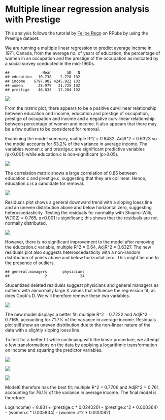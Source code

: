 Multiple linear regression analysis with Prestige
================

This analysis follows the tutorial by [Felipe Rego](https://rpubs.com/FelipeRego/MultipleLinearRegressionInRFirstSteps) on RPubs by using the Prestige dataset.

We are running a multiple linear regression to predict average income in 1971, Canada, from the average no. of years of education, the percentage of women in an occupation and the prestige of the occupation as indicated by a social survey conducted in the mid-1960s.

    ##               Mean       SD   N
    ## education   10.738    2.728 102
    ## income    6797.902 4245.922 102
    ## women       28.979   31.725 102
    ## prestige    46.833   17.204 102

![](Prestige-analysis_files/figure-markdown_github/scatterplot%20to%20view%20the%20relationship-1.png)

From the matrix plot, there appears to be a positive curvilinear relationship between education and income, education and prestige of occupation, prestige of occupation and income and a negative curvilinear relationship between percentage of women and income. It also appears that there may be a few outliers to be considered for removal.

Examining the model summary, multiple R^2 = 0.6432, AdjR^2 = 0.6323 so the model accounts for 63.2% of the variance in average income. The variables women.c and prestige.c are significant predictive variables (p&lt;0.001) while education.c is non-significant (p&gt;0.05).

![](Prestige-analysis_files/figure-markdown_github/testing%20for%20multicollinearity%20with%20correlation%20matrix%20plot-1.png)

The correlation matrix shows a large correlation of 0.85 between education.c and prestige.c, suggesting that they are collinear. Hence, education.c is a candidate for removal.

![](Prestige-analysis_files/figure-markdown_github/residuals%20plot-1.png)

Residuals plot shows a general downward trend with a sloping loess line and an uneven distribution above and below horizontal zero, suggesting heteroscedasticity. Testing the residuals for normality with Shapiro-Wilk, W(102) = 0.765, p&lt;0.001 is significant; this shows that the residuals are not normally distributed.

![](Prestige-analysis_files/figure-markdown_github/new%20residuals%20plot-1.png)

However, there is no significant improvement to the model after removing the education.c variable, multiple R^2 = 0.64, AdjR^2 = 0.6327. The new residuals plot also suggests heteroscedasticity with a non-random distribution of points above and below horizontal zero. This might be due to the presence of outliers.

    ## general.managers       physicians 
    ##                2               24

Studentized deleted residuals suggest physicians and general managers as outliers with abnormally large X values that influence the regression fit, as does Cook's D. We will therefore remove these two variables.

![](Prestige-analysis_files/figure-markdown_github/unnamed-chunk-7-1.png)

The new model displays a better fit; multiple R^2 = 0.7222 and AdjR^2 = 0.7165, accounting for 71.7% of the variance in average income. Residuals plot still show an uneven distribution due to the non-linear nature of the data with a slightly sloping loess line.

To test for a better fit while continuing with the linear procedure, we attempt a few transformations on the data by applying a logarithmic transformation on income and squaring the predictor variables.

![](Prestige-analysis_files/figure-markdown_github/unnamed-chunk-9-1.png)

![](Prestige-analysis_files/figure-markdown_github/unnamed-chunk-10-1.png)

![](Prestige-analysis_files/figure-markdown_github/unnamed-chunk-11-1.png)

Model6 therefore has the best fit; multiple R^2 = 0.7706 and AdjR^2 = 0.761, accounting for 76.1% of the variance in average income. The final model is therefore:

Log(income) = 8.831 + (prestige.c \* 0.024020) - (prestige.c^2 \* 0.000364) - (women.c \* 0.005834) - (women.c^2 \* 0.000082)
